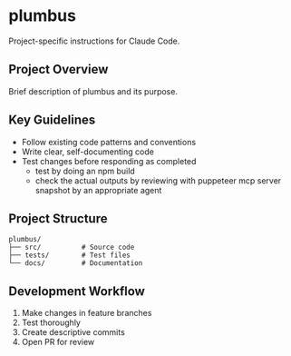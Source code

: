 # plumbus

Project-specific instructions for Claude Code.

## Project Overview

Brief description of plumbus and its purpose.

## Key Guidelines

- Follow existing code patterns and conventions
- Write clear, self-documenting code
- Test changes before responding as completed
  - test by doing an npm build
  - check the actual outputs by reviewing with puppeteer mcp server snapshot by an appropriate agent

## Project Structure

```
plumbus/
├── src/          # Source code
├── tests/        # Test files
└── docs/         # Documentation
```

## Development Workflow

1. Make changes in feature branches
2. Test thoroughly
3. Create descriptive commits
4. Open PR for review
